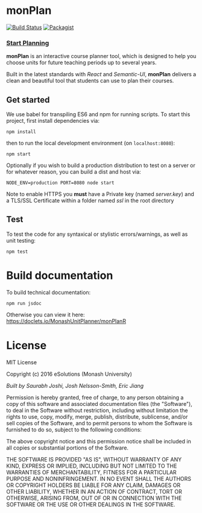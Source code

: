 # monPlan
[![Build Status](https://travis-ci.org/MonashUnitPlanner/monPlanR.svg?branch=master)](https://travis-ci.org/MonashUnitPlanner/monPlanR)
[![Packagist](https://img.shields.io/packagist/l/doctrine/orm.svg)](https://github.com/MonashUnitPlanner/monPlanR/blob/master/LICENSE)
### **[Start Planning](http://www.monplan.tech)**

**monPlan** is an interactive course planner tool, which is designed to help you choose units for future teaching periods up to several years.

Built in the latest standards with _React_ and _Semantic-UI_, **monPlan** delivers a clean and beautiful tool that students can use to plan their courses.

## Get started
We use babel for transpiling ES6 and npm for running scripts. To start this project, first install dependencies via:
```
npm install
```
then to run the local development environment (on `localhost:8080`):
```
npm start
```
Optionally if you wish to build a production distribution to test on a server or for whatever reason, you can build a dist and host via:
```
NODE_ENV=production PORT=8080 node start
```

Note to enable HTTPS you **must** have a Private key (named _server.key_) and a TLS/SSL Certificate within a folder named _ssl_ in the root directory

## Test
To test the code for any syntaxical or stylistic errors/warnings, as well as unit testing:
```
npm test
```
# Build documentation
To build technical documentation:
```
npm run jsdoc
```
Otherwise you can view it here: https://doclets.io/MonashUnitPlanner/monPlanR
# License
MIT License

Copyright (c) 2016 eSolutions (Monash University)

_Built by Saurabh Joshi, Josh Nelsson-Smith, Eric Jiang_

Permission is hereby granted, free of charge, to any person obtaining a copy
of this software and associated documentation files (the "Software"), to deal
in the Software without restriction, including without limitation the rights
to use, copy, modify, merge, publish, distribute, sublicense, and/or sell
copies of the Software, and to permit persons to whom the Software is
furnished to do so, subject to the following conditions:

The above copyright notice and this permission notice shall be included in all
copies or substantial portions of the Software.

THE SOFTWARE IS PROVIDED "AS IS", WITHOUT WARRANTY OF ANY KIND, EXPRESS OR
IMPLIED, INCLUDING BUT NOT LIMITED TO THE WARRANTIES OF MERCHANTABILITY,
FITNESS FOR A PARTICULAR PURPOSE AND NONINFRINGEMENT. IN NO EVENT SHALL THE
AUTHORS OR COPYRIGHT HOLDERS BE LIABLE FOR ANY CLAIM, DAMAGES OR OTHER
LIABILITY, WHETHER IN AN ACTION OF CONTRACT, TORT OR OTHERWISE, ARISING FROM,
OUT OF OR IN CONNECTION WITH THE SOFTWARE OR THE USE OR OTHER DEALINGS IN THE
SOFTWARE.
